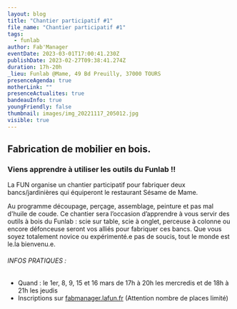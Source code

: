 ```yaml
---
layout: blog
title: "Chantier participatif #1"
file_name: "Chantier participatif #1"
tags:
  - funlab
author: Fab'Manager
eventDate: 2023-03-01T17:00:41.230Z
publishDate: 2023-02-27T09:38:41.274Z
duration: 17h-20h
_lieu: Funlab @Mame, 49 Bd Preuilly, 37000 TOURS
presenceAgenda: true
motherLink: ""
presenceActualites: true
bandeauInfo: true
youngFriendly: false
thumbnail: images/img_20221117_205012.jpg
visible: true
---
```

## Fabrication de mobilier en bois.
### Viens apprendre à utiliser les outils du Funlab !!

La FUN organise un chantier participatif pour fabriquer deux bancs/jardinières qui équiperont le restaurant Sésame de Mame.

Au programme découpage, perçage, assemblage, peinture et pas mal d'huile de coude. 
Ce chantier sera l’occasion d’apprendre à vous servir des outils à bois du Funlab : scie sur table, scie à onglet, perceuse à colonne ou encore défonceuse seront vos alliés pour fabriquer ces bancs.
Que vous soyez totalement novice ou expérimenté.e pas de soucis, tout le monde est le.la bienvenu.e.

###### INFOS PRATIQUES :
* Quand : le 1er, 8, 9, 15 et 16 mars de 17h à 20h les mercredis et de 18h à 21h les jeudis
* Inscriptions sur [fabmanager.lafun.fr](https://fabmanager.lafun.fr) (Attention nombre de places limité)